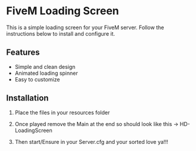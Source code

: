 # FiveM Loading Screen

This is a simple loading screen for your FiveM server. Follow the instructions below to install and configure it.

## Features

- Simple and clean design
- Animated loading spinner
- Easy to customize

## Installation

1. Place the files in your resources folder

2. Once played remove the Main at the end so should look like this -> HD-LoadingScreen

3. Then start/Ensure in your Server.cfg and your sorted love ya!!!
